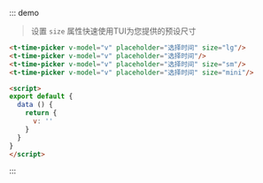 ::: demo
> 设置 `size` 属性快速使用TUI为您提供的预设尺寸
```html
<t-time-picker v-model="v" placeholder="选择时间" size="lg"/>
<t-time-picker v-model="v" placeholder="选择时间"/>
<t-time-picker v-model="v" placeholder="选择时间" size="sm"/>
<t-time-picker v-model="v" placeholder="选择时间" size="mini"/>

<script>
export default {
  data () {
    return {
      v: ''
    }
  }
}
</script>
```
:::

